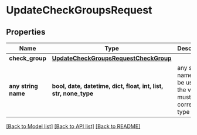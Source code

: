 # UpdateCheckGroupsRequest


## Properties
Name | Type | Description | Notes
------------ | ------------- | ------------- | -------------
**check_group** | [**UpdateCheckGroupsRequestCheckGroup**](UpdateCheckGroupsRequestCheckGroup.md) |  | 
**any string name** | **bool, date, datetime, dict, float, int, list, str, none_type** | any string name can be used but the value must be the correct type | [optional]

[[Back to Model list]](../README.md#documentation-for-models) [[Back to API list]](../README.md#documentation-for-api-endpoints) [[Back to README]](../README.md)


